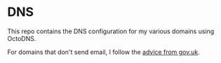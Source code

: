 # DNS

This repo contains the DNS configuration for my various domains using OctoDNS.

For domains that don't send email, I follow the [advice from gov.uk](https://www.gov.uk/guidance/protect-domains-that-dont-send-email).
